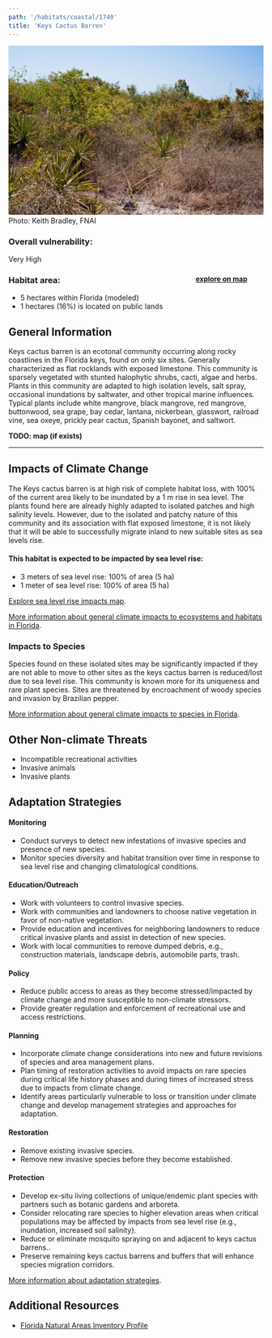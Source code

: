 ```yaml
---
path: '/habitats/coastal/1740'
title: 'Keys Cactus Barren'
---
```


<content-header icon="coastal_uplands" title="Keys Cactus Barren" subtitle="within Coastal Uplands">
</content-header>

<div id="TopSection">

<div class="header-photo"><img src="1740.jpg" alt="Photo for 1740"/>
<figcaption>Photo: Keith Bradley, FNAI</figcaption></div>

<div>

### Overall vulnerability:

<div class="vulnerability vulnerability-extreme">Very High</div>

<h3>Habitat area: 
<a href="/habitats/coastal/1740/map" style="float:right;font-size:smaller;margin-right: 2rem;">
<fa-icon name="map"></fa-icon>
explore on map
</a>
</h3>

-   5 hectares within Florida (modeled)
-   1 hectares (16%) is located on public lands

</div>
</div>

## General Information

Keys cactus barren is an ecotonal community occurring along rocky coastlines in the Florida keys, found on only six sites.  Generally characterized as flat rocklands with exposed limestone.  This community is sparsely vegetated with stunted halophytic shrubs, cacti, algae and herbs.   Plants in this community are adapted to high isolation levels, salt spray, occasional inundations by saltwater, and other tropical marine influences. Typical plants include white mangrove, black mangrove, red mangrove, buttonwood, sea grape, bay cedar, lantana, nickerbean, glasswort, railroad vine, sea oxeye, prickly pear cactus, Spanish bayonet, and saltwort.



**TODO: map (if exists)**



<hr />

## Impacts of Climate Change

The Keys cactus barren is at high risk of complete habitat loss, with 100% of the current area likely to be inundated by a 1 m rise in sea level.  The plants found here are already highly adapted to isolated patches and high salinity levels.  However, due to the isolated and patchy nature of this community and its association with flat exposed limestone, it is not likely that it will be able to successfully migrate inland to new suitable sites as sea levels rise.


#### This habitat is expected to be impacted by sea level rise:

- 3 meters of sea level rise: 100% of area (5 ha)
- 1 meter of sea level rise: 100% of area (5 ha)

[Explore sea level rise impacts map](/habitats/coastal/1740/map).


[More information about general climate impacts to ecosystems and habitats in Florida](/impacts/habitats).

### Impacts to Species

Species found on  these isolated sites may be significantly impacted if they are not able to move to other sites as the keys cactus barren is reduced/lost due to sea level rise.  This community is known more for its uniqueness and rare plant species.  Sites are threatened by encroachment of woody species and invasion by Brazilian pepper.

[More information about general climate impacts to species in Florida](/impacts/species).

## Other Non-climate Threats

-	Incompatible recreational activities
-	Invasive animals
-	Invasive plants


## Adaptation Strategies

#### Monitoring

- Conduct surveys to detect new infestations of invasive species and presence of new species.
- Monitor species diversity and habitat transition over time in response to sea level rise and changing climatological conditions.


#### Education/Outreach

- Work with volunteers to control invasive species.
- Work with communities and landowners to choose native vegetation in favor of non-native vegetation.
- Provide education and incentives for neighboring landowners to reduce critical invasive plants and assist in detection of new species.
- Work with local communities to remove dumped debris, e.g., construction materials, landscape debris, automobile parts, trash.


#### Policy

- Reduce public access to areas as they become stressed/impacted by climate change and more susceptible to non-climate stressors.
- Provide greater regulation and enforcement of recreational use and access restrictions.


#### Planning

- Incorporate climate change considerations into new and future revisions of species and area management plans.
- Plan timing of restoration activities to avoid impacts on rare species during critical life history phases and during times of increased stress due to impacts from climate change.
- Identify areas particularly vulnerable to loss or transition under climate change and develop management strategies and approaches for adaptation.


#### Restoration

- Remove existing invasive species.
- Remove new invasive species before they become established.


#### Protection

- Develop ex-situ living collections of unique/endemic plant species with partners such as botanic gardens and arboreta.
- Consider relocating rare species to higher elevation areas when critical populations may be affected by impacts from sea level rise (e.g., inundation, increased soil salinity).
- Reduce or eliminate mosquito spraying on and adjacent to keys cactus barrens..
- Preserve remaining keys cactus barrens and buffers that will enhance species migration corridors.




[More information about adaptation strategies](/strategies).

## Additional Resources

 - [Florida Natural Areas Inventory Profile](http://www.fnai.org/PDF/NC/Keys_Cactus_Barren_Final_2010.pdf)
